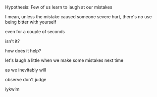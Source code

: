 Hypothesis:
Few of us learn to laugh at our mistakes

I mean, unless the mistake caused someone severe hurt, there's no use being bitter with yourself

even for a couple of seconds

isn't it?

how does it help?

let's laugh a little when we make some mistakes next time

as we inevitably will

observe don't judge

iykwim
